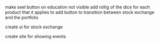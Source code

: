 make seel button on education not visible
    add rollig of the dice for each product that it applies to
    add button to transition between stock exchange and the portfolio

create ui for stock exchange

create site for showing events

